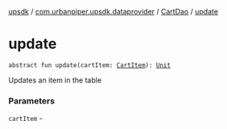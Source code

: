 [upsdk](../../index.md) / [com.urbanpiper.upsdk.dataprovider](../index.md) / [CartDao](index.md) / [update](./update.md)

# update

`abstract fun update(cartItem: `[`CartItem`](../../com.urbanpiper.upsdk.model.networkresponse/-cart-item/index.md)`): `[`Unit`](https://kotlinlang.org/api/latest/jvm/stdlib/kotlin/-unit/index.html)

Updates an item in the table

### Parameters

`cartItem` - 
